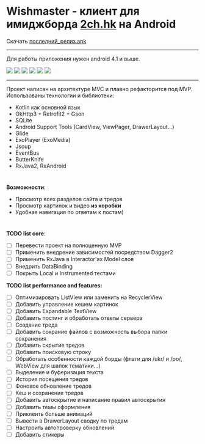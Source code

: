 Wishmaster - клиент для имиджборда <a href="2ch.hk">2ch.hk</a> на Android
=========================
Скачать <a href="https://github.com/koresuniku/Wishmaster-v3/releases/download/v3.0.2-alpha/wishmaster-v3.0.2-alpha.apk">последний_релиз.apk</a>


-------------------------
Для работы приложения нужен android 4.1 и выше.

![](https://image.ibb.co/cworsF/main.jpg) ![](https://image.ibb.co/bOLAma/main_btrd.jpg) ![](https://image.ibb.co/mPt2zv/b_board.jpg) ![](https://image.ibb.co/fZyfma/b_thread.jpg) ![](https://image.ibb.co/kqXeev/gallery.jpg) ![](https://image.ibb.co/mp2qma/video.jpg)
______________________________________
Проект написан на архитектуре MVC и плавно рефакторится под MVP. Использованы технологии и библиотеки:
* Kotlin как основной язык
* OkHttp3 + Retrofit2 + Gson
* SQLite
* Android Support Tools (CardView, ViewPager, DrawerLayout...)
* Glide
* ExoPlayer (ExoMedia)
* Jsoup
* EventBus
* ButterKnife
* RxJava2, RxAndroid
# 

**Возможности**:
* Просмотр всех разделов сайта и тредов
* Просмотр картинок и видео **из коробки**
* Удобная навигация по ответам к постам)
#

**TODO list core**:
- [ ] Перевести проект на полноценную MVP
- [ ] Применить внедрение зависимостей посредством Dagger2
- [ ] Применить RxJava в Interactor'ах Model слоя
- [ ] Внедрить DataBinding
- [ ] Покрыть Local и Instrumented тестами

**TODO list performance and features:**
- [ ] Оптимизировать ListView или заменить на RecyclerView
- [ ] Добавить управление кешем картинок
- [ ] Добавить Expandable TextView
- [ ] Добавить постинг и обработать ответы сервера
- [ ] Создание треда
- [ ] Добавить сохрание файлов с возможность выбора папки сохранения
- [ ] Добавить скрытие тредов
- [ ] Добавить поисковую строку
- [ ] Обработать особенности каждой борды (флаги для /ukr/ и /po/, WebView для шапок тематики...)
- [ ] Выделение и буферизация текста
- [ ] История посещения тредов
- [ ] Фоновое обновление тредов
- [ ] Кеш и сохранение тредов
- [ ] Добавить автоскрытие и написание правил автоскрытия
- [ ] Добавить темы оформления
- [ ] Приклеить больше анимаций
- [ ] Вывести в DrawerLayout сводку по тредам
- [ ] Настроить автопроверку обновлений
- [ ] Добавить стикеры
